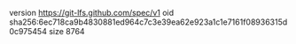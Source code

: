 version https://git-lfs.github.com/spec/v1
oid sha256:6ec718ca9b4830881ed964c7c3e39ea62e923a1c1e7161f08936315d0c975454
size 8764
